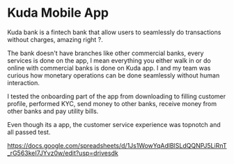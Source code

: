 # Kuda Mobile App
Kuda bank is a fintech bank that allow users to seamlessly do transactions without charges, amazing right ?.

The bank doesn't have branches like other commercial banks, every services is done on the app, I mean everything you either walk in or do online with commercial banks is done on Kuda app. I and my team was curious how monetary operations can be done seamlessly without human interaction. 

I tested the onboarding part of the app from downloading to filling customer profile, performed KYC, send money to other banks, receive money from other banks and pay utility bills.

Even though its a app, the customer service experience was topnotch and all passed test.

https://docs.google.com/spreadsheets/d/1Js1WowYqAdlBlSLdQQNPJ5LiRnT_rG563keI7JYvz0w/edit?usp=drivesdk
